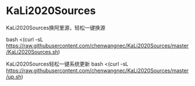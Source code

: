 # KaLi2020Sources
KaLi2020Sources换阿里源，轻松一键换源

bash <(curl -sL https://raw.githubusercontent.com/chenwangnec/KaLi2020Sources/master/KaLi2020Sources.sh)


KaLi2020Sources轻松一键系统更新
bash <(curl -sL https://raw.githubusercontent.com/chenwangnec/KaLi2020Sources/master/up.sh)

